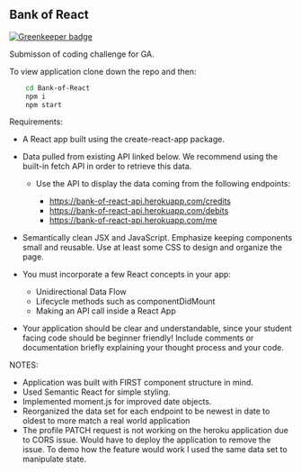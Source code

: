 ## Bank of React

[![Greenkeeper badge](https://badges.greenkeeper.io/DaltonHart/Bank-Of-React.svg)](https://greenkeeper.io/)

Submisson of coding challenge for GA.

To view application clone down the repo and then:

```bash
    cd Bank-of-React
    npm i
    npm start
```

Requirements:

- A React app built using the create-react-app package.
- Data pulled from existing API linked below. We recommend using the built-in fetch
  API in order to retrieve this data.

  - Use the API to display the data coming from the following endpoints:

    - https://bank-of-react-api.herokuapp.com/credits
    - https://bank-of-react-api.herokuapp.com/debits
    - https://bank-of-react-api.herokuapp.com/me

- Semantically clean JSX and JavaScript. Emphasize keeping components small and
  reusable. Use at least some CSS to design and organize the page.
- You must incorporate a few React concepts in your app:
  - Unidirectional Data Flow
  - Lifecycle methods such as componentDidMount
  - Making an API call inside a React App
- Your application should be clear and understandable, since your student facing code
  should be beginner friendly! Include comments or documentation briefly explaining
  your thought process and your code.

NOTES:

- Application was built with FIRST component structure in mind.
- Used Semantic React for simple styling.
- Implemented moment.js for improved date objects.
- Reorganized the data set for each endpoint to be newest in date to oldest to more match a real world application
- The profile PATCH request is not working on the heroku application due to CORS issue. Would have to deploy the application to remove the issue. To demo how the feature would work I used the same data set to manipulate state.
